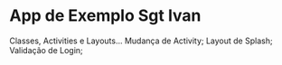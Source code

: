 # App de Exemplo Sgt Ivan
  Classes, Activities e Layouts...
  Mudança de Activity;
  Layout de Splash;
  Validação de Login;
